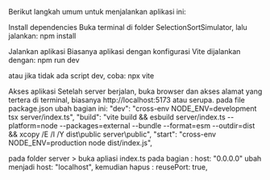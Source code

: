Berikut langkah umum untuk menjalankan aplikasi ini:

Install dependencies
Buka terminal di folder SelectionSortSimulator, lalu jalankan:
npm install

Jalankan aplikasi
Biasanya aplikasi dengan konfigurasi Vite dijalankan dengan:
npm run dev

atau jika tidak ada script dev, coba:
npx vite

Akses aplikasi
Setelah server berjalan, buka browser dan akses alamat yang tertera di terminal, biasanya http://localhost:5173 atau serupa.
pada file package.json ubah bagian ini:
    "dev": "cross-env NODE_ENV=development tsx server/index.ts",
    "build": "vite build && esbuild server/index.ts --platform=node --packages=external --bundle --format=esm --outdir=dist && xcopy /E /I /Y dist\\public server\\public",
    "start": "cross-env NODE_ENV=production node dist/index.js",

pada folder server > buka apliasi index.ts pada bagian :
host: "0.0.0.0" ubah menjadi host: "localhost",
kemudian hapus :
reusePort: true,

